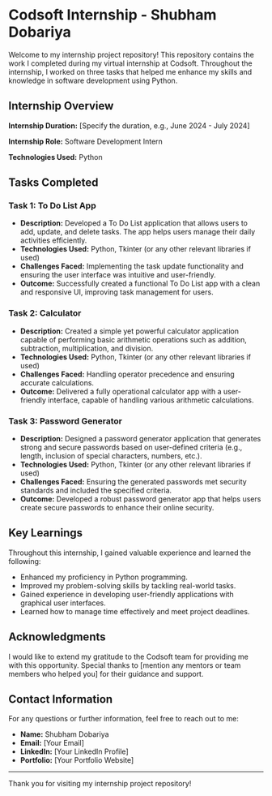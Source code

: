 # Codsoft Internship - Shubham Dobariya

Welcome to my internship project repository! This repository contains the work I completed during my virtual internship at Codsoft. Throughout the internship, I worked on three tasks that helped me enhance my skills and knowledge in software development using Python.

## Internship Overview

**Internship Duration:** [Specify the duration, e.g., June 2024 - July 2024]

**Internship Role:** Software Development Intern

**Technologies Used:** Python

## Tasks Completed

### Task 1: To Do List App
- **Description:** Developed a To Do List application that allows users to add, update, and delete tasks. The app helps users manage their daily activities efficiently.
- **Technologies Used:** Python, Tkinter (or any other relevant libraries if used)
- **Challenges Faced:** Implementing the task update functionality and ensuring the user interface was intuitive and user-friendly.
- **Outcome:** Successfully created a functional To Do List app with a clean and responsive UI, improving task management for users.

### Task 2: Calculator
- **Description:** Created a simple yet powerful calculator application capable of performing basic arithmetic operations such as addition, subtraction, multiplication, and division.
- **Technologies Used:** Python, Tkinter (or any other relevant libraries if used)
- **Challenges Faced:** Handling operator precedence and ensuring accurate calculations.
- **Outcome:** Delivered a fully operational calculator app with a user-friendly interface, capable of handling various arithmetic calculations.

### Task 3: Password Generator
- **Description:** Designed a password generator application that generates strong and secure passwords based on user-defined criteria (e.g., length, inclusion of special characters, numbers, etc.).
- **Technologies Used:** Python, Tkinter (or any other relevant libraries if used)
- **Challenges Faced:** Ensuring the generated passwords met security standards and included the specified criteria.
- **Outcome:** Developed a robust password generator app that helps users create secure passwords to enhance their online security.

## Key Learnings

Throughout this internship, I gained valuable experience and learned the following:
- Enhanced my proficiency in Python programming.
- Improved my problem-solving skills by tackling real-world tasks.
- Gained experience in developing user-friendly applications with graphical user interfaces.
- Learned how to manage time effectively and meet project deadlines.

## Acknowledgments

I would like to extend my gratitude to the Codsoft team for providing me with this opportunity. Special thanks to [mention any mentors or team members who helped you] for their guidance and support.

## Contact Information

For any questions or further information, feel free to reach out to me:

- **Name:** Shubham Dobariya
- **Email:** [Your Email]
- **LinkedIn:** [Your LinkedIn Profile]
- **Portfolio:** [Your Portfolio Website]

---

Thank you for visiting my internship project repository!
